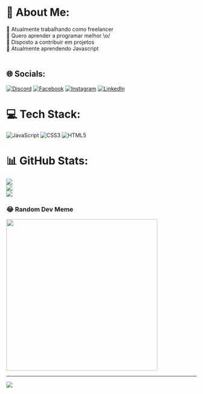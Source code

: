 # 💫 About Me:
🔭 Atualmente trabalhando como freelancer<br>👯 Quero aprender a programar melhor \o/<br>🤝 Disposto a contribuir em projetos<br>🌱 Atualmente aprendendo Javascript<br><br>


## 🌐 Socials:
[![Discord](https://img.shields.io/badge/Discord-%237289DA.svg?logo=discord&logoColor=white)](https://discord.gg/hatanaca ) [![Facebook](https://img.shields.io/badge/Facebook-%231877F2.svg?logo=Facebook&logoColor=white)](https://facebook.com/https://www.facebook.com/thiago.silvahatanaka/) [![Instagram](https://img.shields.io/badge/Instagram-%23E4405F.svg?logo=Instagram&logoColor=white)](https://instagram.com/https://www.instagram.com/thiagohatanaka/) [![LinkedIn](https://img.shields.io/badge/LinkedIn-%230077B5.svg?logo=linkedin&logoColor=white)](https://linkedin.com/in/https://www.linkedin.com/in/thiago-silva-hatanaka-463383141/) 

# 💻 Tech Stack:
![JavaScript](https://img.shields.io/badge/javascript-%23323330.svg?style=for-the-badge&logo=javascript&logoColor=%23F7DF1E) ![CSS3](https://img.shields.io/badge/css3-%231572B6.svg?style=for-the-badge&logo=css3&logoColor=white) ![HTML5](https://img.shields.io/badge/html5-%23E34F26.svg?style=for-the-badge&logo=html5&logoColor=white)
# 📊 GitHub Stats:
![](https://github-readme-stats.vercel.app/api?username=hatanaca&theme=gruvbox&hide_border=false&include_all_commits=true&count_private=true)<br/>
![](https://github-readme-streak-stats.herokuapp.com/?user=hatanaca&theme=gruvbox&hide_border=false)<br/>
![](https://github-readme-stats.vercel.app/api/top-langs/?username=hatanaca&theme=gruvbox&hide_border=false&include_all_commits=true&count_private=true&layout=compact)

### 😂 Random Dev Meme
<img src='https://randommeme-five.vercel.app/' style="height: 400px;"/>

---
[![](https://visitcount.itsvg.in/api?id=hatanaca&icon=0&color=0)](https://visitcount.itsvg.in)

<!-- Proudly created with GPRM ( https://gprm.itsvg.in ) -->
